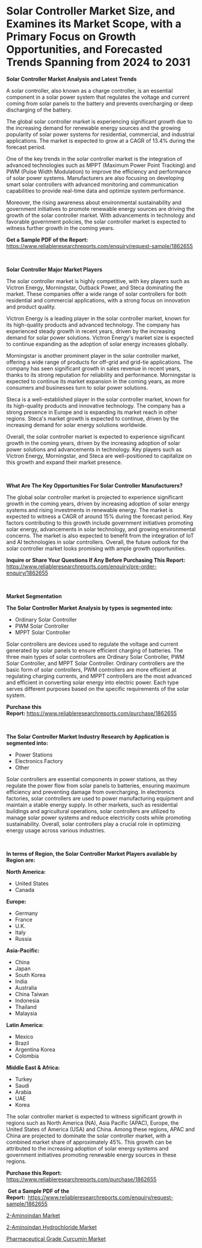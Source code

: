 <p><h1>Solar Controller Market Size, and Examines its Market Scope, with a Primary Focus on Growth Opportunities, and Forecasted Trends Spanning from 2024 to 2031</h1></p><p><strong>Solar Controller Market Analysis and Latest Trends</strong></p>
<p><p>A solar controller, also known as a charge controller, is an essential component in a solar power system that regulates the voltage and current coming from solar panels to the battery and prevents overcharging or deep discharging of the battery.</p><p>The global solar controller market is experiencing significant growth due to the increasing demand for renewable energy sources and the growing popularity of solar power systems for residential, commercial, and industrial applications. The market is expected to grow at a CAGR of 13.4% during the forecast period.</p><p>One of the key trends in the solar controller market is the integration of advanced technologies such as MPPT (Maximum Power Point Tracking) and PWM (Pulse Width Modulation) to improve the efficiency and performance of solar power systems. Manufacturers are also focusing on developing smart solar controllers with advanced monitoring and communication capabilities to provide real-time data and optimize system performance.</p><p>Moreover, the rising awareness about environmental sustainability and government initiatives to promote renewable energy sources are driving the growth of the solar controller market. With advancements in technology and favorable government policies, the solar controller market is expected to witness further growth in the coming years.</p></p>
<p><strong>Get a Sample PDF of the Report:&nbsp;</strong> <a href="https://www.reliableresearchreports.com/enquiry/request-sample/1862655">https://www.reliableresearchreports.com/enquiry/request-sample/1862655</a></p>
<p>&nbsp;</p>
<p><strong>Solar Controller Major Market Players</strong></p>
<p><p>The solar controller market is highly competitive, with key players such as Victron Energy, Morningstar, Outback Power, and Steca dominating the market. These companies offer a wide range of solar controllers for both residential and commercial applications, with a strong focus on innovation and product quality.</p><p>Victron Energy is a leading player in the solar controller market, known for its high-quality products and advanced technology. The company has experienced steady growth in recent years, driven by the increasing demand for solar power solutions. Victron Energy's market size is expected to continue expanding as the adoption of solar energy increases globally.</p><p>Morningstar is another prominent player in the solar controller market, offering a wide range of products for off-grid and grid-tie applications. The company has seen significant growth in sales revenue in recent years, thanks to its strong reputation for reliability and performance. Morningstar is expected to continue its market expansion in the coming years, as more consumers and businesses turn to solar power solutions.</p><p>Steca is a well-established player in the solar controller market, known for its high-quality products and innovative technology. The company has a strong presence in Europe and is expanding its market reach in other regions. Steca's market growth is expected to continue, driven by the increasing demand for solar energy solutions worldwide.</p><p>Overall, the solar controller market is expected to experience significant growth in the coming years, driven by the increasing adoption of solar power solutions and advancements in technology. Key players such as Victron Energy, Morningstar, and Steca are well-positioned to capitalize on this growth and expand their market presence.</p></p>
<p>&nbsp;</p>
<p><strong>What Are The Key Opportunities For Solar Controller Manufacturers?</strong></p>
<p><p>The global solar controller market is projected to experience significant growth in the coming years, driven by increasing adoption of solar energy systems and rising investments in renewable energy. The market is expected to witness a CAGR of around 15% during the forecast period. Key factors contributing to this growth include government initiatives promoting solar energy, advancements in solar technology, and growing environmental concerns. The market is also expected to benefit from the integration of IoT and AI technologies in solar controllers. Overall, the future outlook for the solar controller market looks promising with ample growth opportunities.</p></p>
<p><strong>Inquire or Share Your Questions If Any Before Purchasing This Report:</strong> <a href="https://www.reliableresearchreports.com/enquiry/pre-order-enquiry/1862655">https://www.reliableresearchreports.com/enquiry/pre-order-enquiry/1862655</a></p>
<p>&nbsp;</p>
<p><strong>Market Segmentation</strong></p>
<p><strong>The Solar Controller Market Analysis by types is segmented into:</strong></p>
<p><ul><li>Ordinary Solar Controller</li><li>PWM Solar Controller</li><li>MPPT Solar Controller</li></ul></p>
<p><p>Solar controllers are devices used to regulate the voltage and current generated by solar panels to ensure efficient charging of batteries. The three main types of solar controllers are Ordinary Solar Controller, PWM Solar Controller, and MPPT Solar Controller. Ordinary controllers are the basic form of solar controllers, PWM controllers are more efficient at regulating charging currents, and MPPT controllers are the most advanced and efficient in converting solar energy into electric power. Each type serves different purposes based on the specific requirements of the solar system.</p></p>
<p><strong>Purchase this Report:&nbsp;</strong><a href="https://www.reliableresearchreports.com/purchase/1862655">https://www.reliableresearchreports.com/purchase/1862655</a></p>
<p>&nbsp;</p>
<p><strong>The Solar Controller Market Industry Research by Application is segmented into:</strong></p>
<p><ul><li>Power Stations</li><li>Electronics Factory</li><li>Other</li></ul></p>
<p><p>Solar controllers are essential components in power stations, as they regulate the power flow from solar panels to batteries, ensuring maximum efficiency and preventing damage from overcharging. In electronics factories, solar controllers are used to power manufacturing equipment and maintain a stable energy supply. In other markets, such as residential buildings and agricultural operations, solar controllers are utilized to manage solar power systems and reduce electricity costs while promoting sustainability. Overall, solar controllers play a crucial role in optimizing energy usage across various industries.</p></p>
<p>&nbsp;</p>
<p><strong>In terms of Region, the Solar Controller Market Players available by Region are:</strong></p>
<p>
    <p> <strong> North America: </strong>
        <ul>
            <li>United States</li>
            <li>Canada</li>
        </ul>
        </p> 
    <p> <strong> Europe: </strong>
        <ul>
            <li>Germany</li>
            <li>France</li>
            <li>U.K.</li>
            <li>Italy</li>
            <li>Russia</li>
        </ul>
        </p> 
    <p> <strong> Asia-Pacific: </strong>
        <ul>
            <li>China</li>
            <li>Japan</li>
            <li>South Korea</li>
            <li>India</li>
            <li>Australia</li>
            <li>China Taiwan</li>
            <li>Indonesia</li>
            <li>Thailand</li>
            <li>Malaysia</li>
        </ul>
        </p> 
    <p> <strong> Latin America: </strong>
        <ul>
            <li>Mexico</li>
            <li>Brazil</li>
            <li>Argentina Korea</li>
            <li>Colombia</li>
        </ul>
        </p> 
    <p> <strong> Middle East & Africa: </strong>
        <ul>
            <li>Turkey</li>
            <li>Saudi</li>
            <li>Arabia</li>
            <li>UAE</li>
            <li>Korea</li>
        </ul>
    </p>
    </p>
<p><p>The solar controller market is expected to witness significant growth in regions such as North America (NA), Asia Pacific (APAC), Europe, the United States of America (USA) and China. Among these regions, APAC and China are projected to dominate the solar controller market, with a combined market share of approximately 45%. This growth can be attributed to the increasing adoption of solar energy systems and government initiatives promoting renewable energy sources in these regions.</p></p>
<p><strong>Purchase this Report: </strong><a href="https://www.reliableresearchreports.com/purchase/1862655">https://www.reliableresearchreports.com/purchase/1862655</a></p>
<p>&nbsp;<strong>Get a Sample PDF of the Report:&nbsp;&nbsp;</strong><a href="https://www.reliableresearchreports.com/enquiry/request-sample/1862655">https://www.reliableresearchreports.com/enquiry/request-sample/1862655</a></p>
<p><strong></strong></p>
<p><p><a href="https://view.publitas.com/reportprime-1/2-aminoindan-market-dynamics-2023-2030-also-about-its-market-trends-projections-and-opportunities/">2-Aminoindan Market</a></p><p><a href="https://view.publitas.com/reportprime-1/2-aminoindan-hydrochloride-market-challenges-opportunities-and-growth-drivers-and-major-market-players-forecasted-for-period-from-2023-2030/">2-Aminoindan Hydrochloride Market</a></p><p><a href="https://view.publitas.com/reportprime-1/pharmaceutical-grade-curcumin-market-research-report-reveals-the-latest-trends-and-opportunities-of-this-market-for-period-from-2023-2030/">Pharmaceutical Grade Curcumin Market</a></p></p>